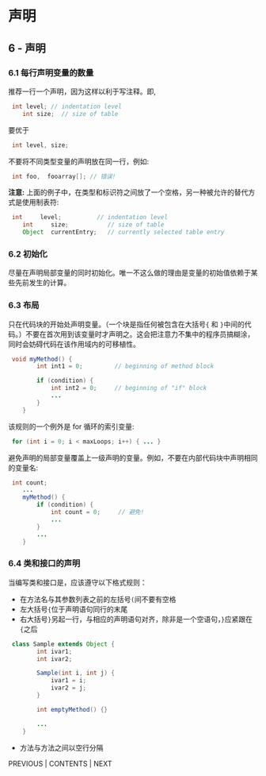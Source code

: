 # 声明

## 6 - 声明

### 6.1 每行声明变量的数量

推荐一行一个声明，因为这样以利于写注释。即,

```java
 int level; // indentation level
    int size;  // size of table 
```

要优于

```java
 int level, size; 
```

不要将不同类型变量的声明放在同一行，例如:

```java
 int foo,  fooarray[]; // 错误! 
```

**注意:** 上面的例子中，在类型和标识符之间放了一个空格，另一种被允许的替代方式是使用制表符:

```java
 int     level;          // indentation level
    int     size;           // size of table
    Object  currentEntry;   // currently selected table entry 
```

### 6.2 初始化

尽量在声明局部变量的同时初始化。唯一不这么做的理由是变量的初始值依赖于某些先前发生的计算。

### 6.3 布局

只在代码块的开始处声明变量。（一个块是指任何被包含在大括号`{` 和 `}`中间的代码。）不要在首次用到该变量时才声明之。这会把注意力不集中的程序员搞糊涂，同时会妨碍代码在该作用域内的可移植性。

```java
 void myMethod() {
        int int1 = 0;         // beginning of method block

        if (condition) {
            int int2 = 0;     // beginning of "if" block
            ...
        }
    } 
```

该规则的一个例外是 for 循环的索引变量:

```java
 for (int i = 0; i < maxLoops; i++) { ... } 
```

避免声明的局部变量覆盖上一级声明的变量。例如，不要在内部代码块中声明相同的变量名:

```java
 int count;
    ...
    myMethod() {
        if (condition) {
            int count = 0;     // 避免!
            ...
        }
        ...
    } 
```

### 6.4 类和接口的声明

当编写类和接口是，应该遵守以下格式规则：

*   在方法名与其参数列表之前的左括号`(`间不要有空格
*   左大括号`{`位于声明语句同行的末尾
*   右大括号`}`另起一行，与相应的声明语句对齐，除非是一个空语句，`}`应紧跟在`{`之后

```java
 class Sample extends Object {
        int ivar1;
        int ivar2;

        Sample(int i, int j) {
            ivar1 = i;
            ivar2 = j;
        }

        int emptyMethod() {}

        ...
    } 
```

*   方法与方法之间以空行分隔

PREVIOUS | CONTENTS | NEXT